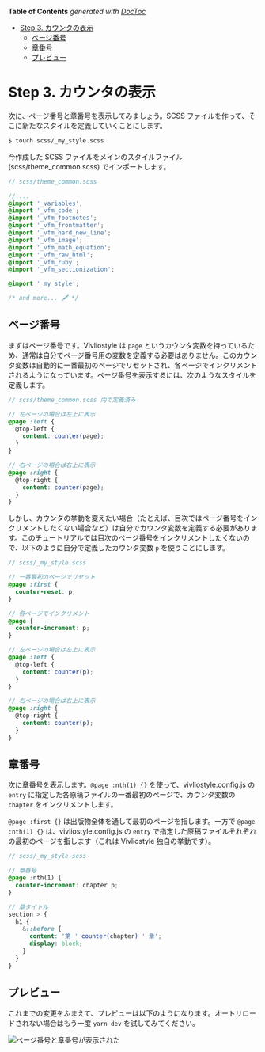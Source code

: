 <!-- START doctoc generated TOC please keep comment here to allow auto update -->
<!-- DON'T EDIT THIS SECTION, INSTEAD RE-RUN doctoc TO UPDATE -->

**Table of Contents** _generated with [DocToc](https://github.com/thlorenz/doctoc)_

- [Step 3. カウンタの表示](#step-3-%E3%82%AB%E3%82%A6%E3%83%B3%E3%82%BF%E3%81%AE%E8%A1%A8%E7%A4%BA)
  - [ページ番号](#%E3%83%9A%E3%83%BC%E3%82%B8%E7%95%AA%E5%8F%B7)
  - [章番号](#%E7%AB%A0%E7%95%AA%E5%8F%B7)
  - [プレビュー](#%E3%83%97%E3%83%AC%E3%83%93%E3%83%A5%E3%83%BC)

<!-- END doctoc generated TOC please keep comment here to allow auto update -->

# Step 3. カウンタの表示

次に、ページ番号と章番号を表示してみましょう。SCSS ファイルを作って、そこに新たなスタイルを定義していくことにします。

```bash
$ touch scss/_my_style.scss
```

今作成した SCSS ファイルをメインのスタイルファイル (scss/theme_common.scss) でインポートします。

```scss {highlight: [15]}
// scss/theme_common.scss

// ...
@import '_variables';
@import '_vfm_code';
@import '_vfm_footnotes';
@import '_vfm_frontmatter';
@import '_vfm_hard_new_line';
@import '_vfm_image';
@import '_vfm_math_equation';
@import '_vfm_raw_html';
@import '_vfm_ruby';
@import '_vfm_sectionization';

@import '_my_style';

/* and more... 🖋 */
```

## ページ番号

まずはページ番号です。Vivliostyle は `page` というカウンタ変数を持っているため、通常は自分でページ番号用の変数を定義する必要はありません。このカウンタ変数は自動的に一番最初のページでリセットされ、各ページでインクリメントされるようになっています。ページ番号を表示するには、次のようなスタイルを定義します。

```scss
// scss/theme_common.scss 内で定義済み

// 左ページの場合は左上に表示
@page :left {
  @top-left {
    content: counter(page);
  }
}

// 右ページの場合は右上に表示
@page :right {
  @top-right {
    content: counter(page);
  }
}
```

しかし、カウンタの挙動を変えたい場合（たとえば、目次ではページ番号をインクリメントしたくない場合など）は自分でカウンタ変数を定義する必要があります。このチュートリアルでは目次のページ番号をインクリメントしたくないので、以下のように自分で定義したカウンタ変数 `p` を使うことにします。

```scss {highlight: ['3-22']}
// scss/_my_style.scss

// 一番最初のページでリセット
@page :first {
  counter-reset: p;
}

// 各ページでインクリメント
@page {
  counter-increment: p;
}

// 左ページの場合は左上に表示
@page :left {
  @top-left {
    content: counter(p);
  }
}

// 右ページの場合は右上に表示
@page :right {
  @top-right {
    content: counter(p);
  }
}
```

## 章番号

次に章番号を表示します。`@page :nth(1) {}` を使って、vivliostyle.config.js の `entry` に指定した各原稿ファイルの一番最初のページで、カウンタ変数の `chapter` をインクリメントします。

`@page :first {}` は出版物全体を通して最初のページを指します。一方で `@page :nth(1) {}` は、vivliostyle.config.js の `entry` で指定した原稿ファイルそれぞれの最初のページを指します（これは Vivliostyle 独自の挙動です）。

```scss {highlight: ['3-14']}
// scss/_my_style.scss

// 章番号
@page :nth(1) {
  counter-increment: chapter p;
}

// 章タイトル
section > {
  h1 {
    &::before {
      content: '第 ' counter(chapter) ' 章';
      display: block;
    }
  }
}
```

## プレビュー

これまでの変更をふまえて、プレビューは以下のようになります。オートリロードされない場合はもう一度 `yarn dev` を試してみてください。

![ページ番号と章番号が表示された](/assets/step3.png)
